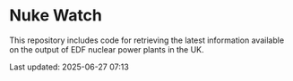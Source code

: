 # Nuke Watch

This repository includes code for retrieving the latest information available on the output of EDF nuclear power plants in the UK.

Last updated: 2025-06-27 07:13